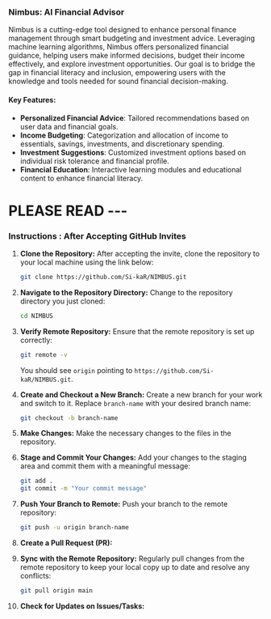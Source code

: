 ### Nimbus: AI Financial Advisor

Nimbus is a cutting-edge tool designed to enhance personal finance management through smart budgeting and investment advice. Leveraging machine learning algorithms, Nimbus offers personalized financial guidance, helping users make informed decisions, budget their income effectively, and explore investment opportunities. Our goal is to bridge the gap in financial literacy and inclusion, empowering users with the knowledge and tools needed for sound financial decision-making.



#### Key Features:
- **Personalized Financial Advice**: Tailored recommendations based on user data and financial goals.
- **Income Budgeting**: Categorization and allocation of income to essentials, savings, investments, and discretionary spending.
- **Investment Suggestions**: Customized investment options based on individual risk tolerance and financial profile.
- **Financial Education**: Interactive learning modules and educational content to enhance financial literacy.



# PLEASE READ ---

### **Instructions : After Accepting GitHub Invites**

1. **Clone the Repository:**
   After accepting the invite, clone the repository to your local machine using the link below:

   ```bash
   git clone https://github.com/Si-kaR/NIMBUS.git
   ```

2. **Navigate to the Repository Directory:**
   Change to the repository directory you just cloned:

   ```bash
   cd NIMBUS
   ```

3. **Verify Remote Repository:**
   Ensure that the remote repository is set up correctly:

   ```bash
   git remote -v
   ```

   You should see `origin` pointing to `https://github.com/Si-kaR/NIMBUS.git`.

4. **Create and Checkout a New Branch:**
   Create a new branch for your work and switch to it. Replace `branch-name` with your desired branch name:

   ```bash
   git checkout -b branch-name
   ```

5. **Make Changes:**
   Make the necessary changes to the files in the repository.

6. **Stage and Commit Your Changes:**
   Add your changes to the staging area and commit them with a meaningful message:

   ```bash
   git add .
   git commit -m "Your commit message"
   ```

7. **Push Your Branch to Remote:**
   Push your branch to the remote repository:

   ```bash
   git push -u origin branch-name
   ```

8. **Create a Pull Request (PR):**

9. **Sync with the Remote Repository:**
   Regularly pull changes from the remote repository to keep your local copy up to date and resolve any conflicts:

   ```bash
   git pull origin main
   ```

10. **Check for Updates on Issues/Tasks:**

